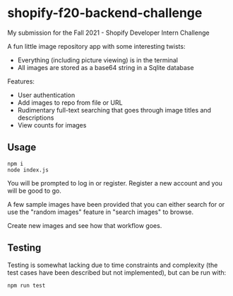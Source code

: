 # shopify-f20-backend-challenge

My submission for the Fall 2021 - Shopify
Developer Intern Challenge

A fun little image repository app with some interesting twists: 
- Everything (including picture viewing) is in the terminal
- All images are stored as a base64 string in a Sqlite database

Features:
- User authentication
- Add images to repo from file or URL
- Rudimentary full-text searching that goes through image titles and descriptions
- View counts for images 

## Usage
```
npm i 
node index.js
```
You will be prompted to log in or register. Register a new account and you will be good to go.

A few sample images have been provided that you can either search for or use the "random images" feature in "search images" to browse.

Create new images and see how that workflow goes.

## Testing
Testing is somewhat lacking due to time constraints and complexity (the test cases have been described but not implemented), but can be run with:

```
npm run test
```
